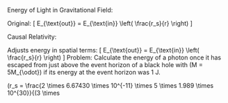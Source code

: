 Energy of Light in Gravitational Field:

Original: [ E_{\text{out}} = E_{\text{in}} \left( \frac{r_s}{r} \right) ]

Causal Relativity:

Adjusts energy in spatial terms: [ E_{\text{out}} = E_{\text{in}} \left( \frac{r_s}{r} \right) ]
Problem: Calculate the energy of a photon once it has escaped from just above the event horizon of a black hole with (M = 5M_{\odot}) if its energy at the event horizon was 1 J.

(r_s = \frac{2 \times 6.67430 \times 10^{-11} \times 5 \times 1.989 \times 10^{30}}{(3 \times
